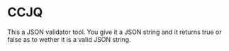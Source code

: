 # CCJQ

This a JSON validator tool. You give it a JSON string and it returns true or
false as to wether it is a valid JSON string.
